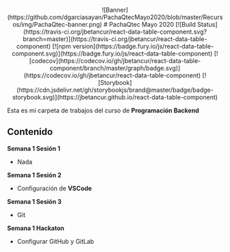 <p align="center"> ![Banner](https://github.com/dgarciasayan/PachaQtecMayo2020/blob/master/Recursos/img/PachaQtec-banner.png)
# PachaQtec Mayo 2020
[![Build Status](https://travis-ci.org/jbetancur/react-data-table-component.svg?branch=master)](https://travis-ci.org/jbetancur/react-data-table-component) [![npm version](https://badge.fury.io/js/react-data-table-component.svg)](https://badge.fury.io/js/react-data-table-component) [![codecov](https://codecov.io/gh/jbetancur/react-data-table-component/branch/master/graph/badge.svg)](https://codecov.io/gh/jbetancur/react-data-table-component) [![Storybook](https://cdn.jsdelivr.net/gh/storybookjs/brand@master/badge/badge-storybook.svg)](https://jbetancur.github.io/react-data-table-component)

Esta es mi carpeta de trabajos del curso de **Programación Backend**
## Contenido
**Semana 1 Sesión 1**

 - Nada

**Semana 1 Sesión 2**

 - Configuración de **VSCode**

**Semana 1 Sesión 3**

 - Git

**Semana 1 Hackaton**

 - Configurar GitHub y GitLab
